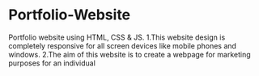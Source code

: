# Portfolio-Website
Portfolio website using HTML, CSS &amp; JS. 1.This website design is completely responsive for all screen  devices like mobile phones and windows. 2.The aim of this website is to create a webpage for marketing  purposes for an individual
